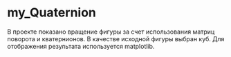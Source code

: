 # my_Quaternion
В проекте показано вращение фигуры за счет использования матриц поворота и кватернионов. В качестве исходной фигуры выбран куб. Для отображения результата используется matplotlib.
